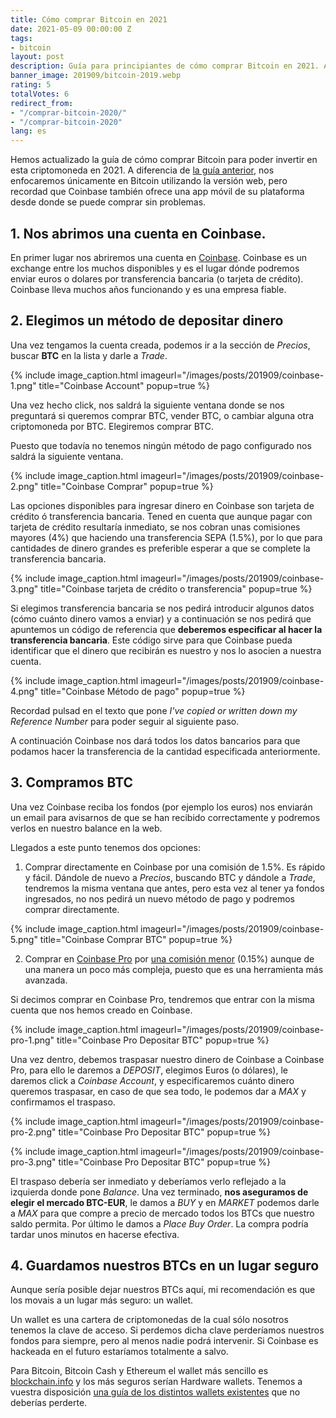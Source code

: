 ```yaml
---
title: Cómo comprar Bitcoin en 2021
date: 2021-05-09 00:00:00 Z
tags:
- bitcoin
layout: post
description: Guía para principiantes de cómo comprar Bitcoin en 2021. Actualizado.
banner_image: 201909/bitcoin-2019.webp
rating: 5
totalVotes: 6
redirect_from:
- "/comprar-bitcoin-2020/"
- "/comprar-bitcoin-2020"
lang: es
---
```


Hemos actualizado la guía de cómo comprar Bitcoin para poder invertir en esta criptomoneda en 2021. A diferencia de [la guía anterior](/como-comprar-criptomonedas/), nos enfocaremos únicamente en Bitcoin utilizando la versión web, pero recordad que Coinbase también ofrece una app móvil de su plataforma desde donde se puede comprar sin problemas.

<!--more-->

## 1. Nos abrimos una cuenta en Coinbase.

En primer lugar nos abriremos una cuenta en <a rel="nofollow" href="https://www.coinbase.com/join/ferran_tt">Coinbase</a>. Coinbase es un exchange entre los muchos disponibles y es el lugar dónde podremos enviar euros o dolares por transferencia bancaria (o tarjeta de crédito). Coinbase lleva muchos años funcionando y es una empresa fiable.

## 2. Elegimos un método de depositar dinero

Una vez tengamos la cuenta creada, podemos ir a la sección de *Precios*, buscar **BTC** en la lista y darle a *Trade*.

{% include image_caption.html imageurl="/images/posts/201909/coinbase-1.png" title="Coinbase Account" popup=true %}

Una vez hecho click, nos saldrá la siguiente ventana donde se nos preguntará si queremos comprar BTC, vender BTC, o cambiar alguna otra criptomoneda por BTC. Elegiremos comprar BTC.

Puesto que todavía no tenemos ningún método de pago configurado nos saldrá la siguiente ventana.

{% include image_caption.html imageurl="/images/posts/201909/coinbase-2.png" title="Coinbase Comprar" popup=true %}


Las opciones disponibles para ingresar dinero en Coinbase son tarjeta de crédito ó transferencia bancaria. Tened en cuenta que aunque pagar con tarjeta de crédito resultaría inmediato, se nos cobran unas comisiones mayores (4%) que haciendo una transferencia SEPA (1.5%), por lo que para cantidades de dinero grandes es preferible esperar a que se complete la transferencia bancaria.

{% include image_caption.html imageurl="/images/posts/201909/coinbase-3.png" title="Coinbase tarjeta de crédito o transferencia" popup=true %}

Si elegimos transferencia bancaria se nos pedirá introducir algunos datos (cómo cuánto dinero vamos a enviar) y a continuación se nos pedirá que apuntemos un código de referencia que **deberemos especificar al hacer la transferencia bancaria**. Este código sirve para que Coinbase pueda identificar que el dinero que recibirán es nuestro y nos lo asocien a nuestra cuenta.

{% include image_caption.html imageurl="/images/posts/201909/coinbase-4.png" title="Coinbase Método de pago" popup=true %}

Recordad pulsad en el texto que pone *I've copied or written down my Reference Number* para poder seguir al siguiente paso.

A continuación Coinbase nos dará todos los datos bancarios para que podamos hacer la transferencia de la cantidad especificada anteriormente.

## 3. Compramos BTC

Una vez Coinbase reciba los fondos (por ejemplo los euros) nos enviarán un email para avisarnos de que se han recibido correctamente y podremos verlos en nuestro balance en la web.

Llegados a este punto tenemos dos opciones:

1. Comprar directamente en Coinbase por una comisión de 1.5%. Es rápido y fácil. Dándole de nuevo a *Precios*, buscando BTC y dándole a *Trade*, tendremos la misma ventana que antes, pero esta vez al tener ya fondos ingresados, no nos pedirá un nuevo método de pago y podremos comprar directamente.

{% include image_caption.html imageurl="/images/posts/201909/coinbase-5.png" title="Coinbase Comprar BTC" popup=true %}

2. Comprar en <a rel="nofollow" href="https://pro.coinbase.com">Coinbase Pro</a> por <a rel="nofollow" href="https://pro.coinbase.com/orders/fees">una comisión menor</a> (0.15%) aunque de una manera un poco más compleja, puesto que es una herramienta más avanzada.

Si decimos comprar en Coinbase Pro, tendremos que entrar con la misma cuenta que nos hemos creado en Coinbase.

{% include image_caption.html imageurl="/images/posts/201909/coinbase-pro-1.png" title="Coinbase Pro Depositar BTC" popup=true %}

Una vez dentro, debemos traspasar nuestro dinero de Coinbase a Coinbase Pro, para ello le daremos a *DEPOSIT*, elegimos Euros (o dólares), le daremos click a *Coinbase Account*, y especificaremos cuánto dinero queremos traspasar, en caso de que sea todo, le podemos dar a *MAX* y confirmamos el traspaso.

{% include image_caption.html imageurl="/images/posts/201909/coinbase-pro-2.png" title="Coinbase Pro Depositar BTC" popup=true %}

{% include image_caption.html imageurl="/images/posts/201909/coinbase-pro-3.png" title="Coinbase Pro Depositar BTC" popup=true %}

El traspaso debería ser inmediato y deberíamos verlo reflejado a la izquierda donde pone *Balance*. Una vez terminado, **nos aseguramos de elegir el mercado BTC-EUR**, le damos a *BUY* y en *MARKET* podemos darle a *MAX* para que compre a precio de mercado todos los BTCs que nuestro saldo permita. Por último le damos a *Place Buy Order*. La compra podría tardar unos minutos en hacerse efectiva.

## 4. Guardamos nuestros BTCs en un lugar seguro

Aunque sería posible dejar nuestros BTCs aquí, mi recomendación es que los movais a un lugar más seguro: un wallet.

Un wallet es una cartera de criptomonedas de la cual sólo nosotros tenemos la clave de acceso. Si perdemos dicha clave perderíamos nuestros fondos para siempre, pero al menos nadie podrá intervenir. Si Coinbase es hackeada en el futuro estaríamos totalmente a salvo.

Para Bitcoin, Bitcoin Cash y Ethereum el wallet más sencillo es [blockchain.info](https://blockchain.info/) y los más seguros serían Hardware wallets. Tenemos a vuestra disposición [una guía de los distintos wallets existentes](../como-guardar-criptomonedas/) que no deberías perderte.
